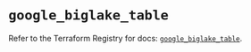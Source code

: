# `google_biglake_table`

Refer to the Terraform Registry for docs: [`google_biglake_table`](https://registry.terraform.io/providers/hashicorp/google/5.15.0/docs/resources/biglake_table).
